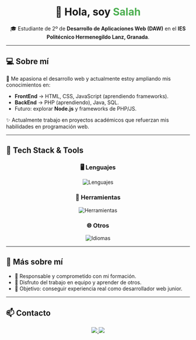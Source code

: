 <h1 align="center">👋 Hola, soy <span style="color:#4CAF50">Salah</span></h1>

<p align="center">
🎓 Estudiante de 2º de <b>Desarrollo de Aplicaciones Web (DAW)</b> en el  
<b>IES Politécnico Hermenegildo Lanz, Granada</b>.
</p>

---

## 💻 Sobre mí  
🌱 Me apasiona el desarrollo web y actualmente estoy ampliando mis conocimientos en:  
- <b>FrontEnd</b> → HTML, CSS, JavaScript (aprendiendo frameworks).  
- <b>BackEnd</b> → PHP (aprendiendo), Java, SQL.  
- Futuro: explorar <b>Node.js</b> y frameworks de PHP/JS.  

✨ Actualmente trabajo en proyectos académicos que refuerzan mis habilidades en programación web.  

---

## 🚀 Tech Stack & Tools  

<div align="center">

### 🖥️ Lenguajes  
<img src="https://skillicons.dev/icons?i=html,css,js,java,php,mysql" alt="Lenguajes" />

### 🔧 Herramientas  
<img src="https://skillicons.dev/icons?i=git,github,vscode,idea" alt="Herramientas" />

### 🌐 Otros  
<img src="https://img.shields.io/badge/Idiomas-Español%20%7C%20Árabe-blue?style=for-the-badge&logo=google-translate" alt="Idiomas" />

</div>

---

## 📌 Más sobre mí  
- 🔹 Responsable y comprometido con mi formación.  
- 🔹 Disfruto del trabajo en equipo y aprender de otros.  
- 🔹 Objetivo: conseguir experiencia real como desarrollador web junior.  

---

## 📫 Contacto  

<p align="center">
<a href="mailto:salahdinnasser13@gmail.com">
  <img src="https://img.shields.io/badge/Email-D14836?style=for-the-badge&logo=gmail&logoColor=white" />
</a>
<a href="https://www.linkedin.com/in/salahdin-nasser-elaslani-0706a9385/">
  <img src="https://img.shields.io/badge/LinkedIn-0A66C2?style=for-the-badge&logo=linkedin&logoColor=white" />
</a>
</p>
